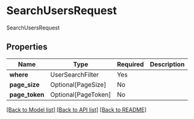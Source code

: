 # SearchUsersRequest

SearchUsersRequest

## Properties
| Name | Type | Required | Description |
| ------------ | ------------- | ------------- | ------------- |
**where** | UserSearchFilter | Yes |  |
**page_size** | Optional[PageSize] | No |  |
**page_token** | Optional[PageToken] | No |  |


[[Back to Model list]](../../README.md#models-v2-link) [[Back to API list]](../../README.md#documentation-for-api-endpoints) [[Back to README]](../../README.md)
